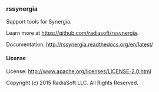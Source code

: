 ### rssynergia

Support tools for Synergia.

Learn more at https://github.com/radiasoft/rssynergia.

Documentation: http://rssynergia.readthedocs.org/en/latest/

#### License

License: http://www.apache.org/licenses/LICENSE-2.0.html

Copyright (c) 2015 RadiaSoft LLC.  All Rights Reserved.
